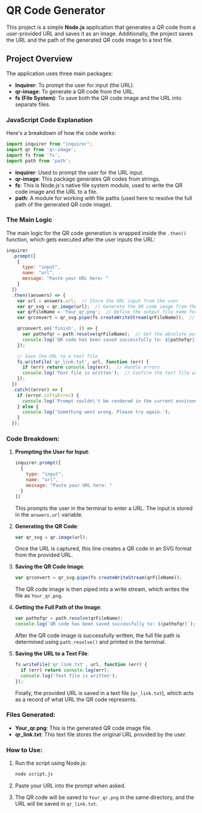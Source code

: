 
# QR Code Generator

This project is a simple **Node.js** application that generates a QR code from a user-provided URL and saves it as an image. Additionally, the project saves the URL and the path of the generated QR code image to a text file.

## Project Overview

The application uses three main packages:

- **Inquirer**: To prompt the user for input (the URL).
- **qr-image**: To generate a QR code from the URL.
- **fs (File System)**: To save both the QR code image and the URL into separate files.

### JavaScript Code Explanation

Here's a breakdown of how the code works:

```javascript
import inquirer from "inquirer";
import qr from 'qr-image';
import fs from 'fs';
import path from 'path';
```

- **inquirer**: Used to prompt the user for the URL input.
- **qr-image**: This package generates QR codes from strings.
- **fs**: This is Node.js's native file system module, used to write the QR code image and the URL to a file.
- **path**: A module for working with file paths (used here to resolve the full path of the generated QR code image).

### The Main Logic

The main logic for the QR code generation is wrapped inside the `.then()` function, which gets executed after the user inputs the URL:

```javascript
inquirer
  .prompt([
    {
      type: "input",
      name: "url",
      message: "Paste your URL here: "
    }
  ])
  .then((answers) => {
    var url = answers.url;  // Store the URL input from the user
    var qr_svg = qr.image(url);  // Generate the QR code image from the URL
    var qrFileName = 'Your_qr.png';  // Define the output file name for the QR code image
    var qrconvert = qr_svg.pipe(fs.createWriteStream(qrFileName));  // Save the QR code image to the file

    qrconvert.on('finish', () => {
      var pathofqr = path.resolve(qrFileName);  // Get the absolute path of the saved QR code image
      console.log(`QR code has been saved successfully to: ${pathofqr}`);  // Output the file path in the terminal
    });

    // Save the URL to a text file
    fs.writeFile('qr_link.txt', url, function (err) {
      if (err) return console.log(err);  // Handle errors
      console.log('Text file is written');  // Confirm the text file was written
    });
  })
  .catch((error) => {
    if (error.isTtyError) {
      console.log('Prompt couldn\'t be rendered in the current environment');
    } else {
      console.log('Something went wrong. Please try again.');
    }
  });
```

### Code Breakdown:

1. **Prompting the User for Input**:
   ```javascript
   inquirer.prompt([
     {
       type: "input",
       name: "url",
       message: "Paste your URL here: "
     }
   ])
   ```
   This prompts the user in the terminal to enter a URL. The input is stored in the `answers.url` variable.

2. **Generating the QR Code**:
   ```javascript
   var qr_svg = qr.image(url);
   ```
   Once the URL is captured, this line creates a QR code in an SVG format from the provided URL.

3. **Saving the QR Code Image**:
   ```javascript
   var qrconvert = qr_svg.pipe(fs.createWriteStream(qrFileName));
   ```
   The QR code image is then piped into a write stream, which writes the file as `Your_qr.png`.

4. **Getting the Full Path of the Image**:
   ```javascript
   var pathofqr = path.resolve(qrFileName);
   console.log(`QR code has been saved successfully to: ${pathofqr}`);
   ```
   After the QR code image is successfully written, the full file path is determined using `path.resolve()` and printed in the terminal.

5. **Saving the URL to a Text File**:
   ```javascript
   fs.writeFile('qr_link.txt', url, function (err) {
     if (err) return console.log(err);
     console.log('Text file is written');
   });
   ```
   Finally, the provided URL is saved in a text file (`qr_link.txt`), which acts as a record of what URL the QR code represents.

### Files Generated:
- **Your_qr.png**: This is the generated QR code image file.
- **qr_link.txt**: This text file stores the original URL provided by the user.

### How to Use:

1. Run the script using Node.js:
   ```bash
   node script.js
   ```
2. Paste your URL into the prompt when asked.

3. The QR code will be saved to `Your_qr.png` in the same directory, and the URL will be saved in `qr_link.txt`.

